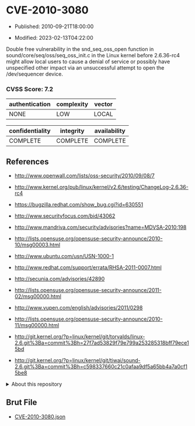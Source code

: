 # CVE-2010-3080

- Published: 2010-09-21T18:00:00

- Modified: 2023-02-13T04:22:00

Double free vulnerability in the snd_seq_oss_open function in sound/core/seq/oss/seq_oss_init.c in the Linux kernel before 2.6.36-rc4 might allow local users to cause a denial of service or possibly have unspecified other impact via an unsuccessful attempt to open the /dev/sequencer device.

### CVSS Score: **7.2**

| authentication | complexity | vector |
| --- | --- | --- |
| NONE | LOW | LOCAL |

| confidentiality | integrity | availability |
| --- | --- | --- |
| COMPLETE | COMPLETE | COMPLETE |

## References

* http://www.openwall.com/lists/oss-security/2010/09/08/7

* http://www.kernel.org/pub/linux/kernel/v2.6/testing/ChangeLog-2.6.36-rc4

* https://bugzilla.redhat.com/show_bug.cgi?id=630551

* http://www.securityfocus.com/bid/43062

* http://www.mandriva.com/security/advisories?name=MDVSA-2010:198

* http://lists.opensuse.org/opensuse-security-announce/2010-10/msg00003.html

* http://www.ubuntu.com/usn/USN-1000-1

* http://www.redhat.com/support/errata/RHSA-2011-0007.html

* http://secunia.com/advisories/42890

* http://lists.opensuse.org/opensuse-security-announce/2011-02/msg00000.html

* http://www.vupen.com/english/advisories/2011/0298

* http://lists.opensuse.org/opensuse-security-announce/2010-11/msg00000.html

* http://git.kernel.org/?p=linux/kernel/git/torvalds/linux-2.6.git%3Ba=commit%3Bh=27f7ad53829f79e799a253285318bff79ece15bd

* http://git.kernel.org/?p=linux/kernel/git/tiwai/sound-2.6.git%3Ba=commit%3Bh=c598337660c21c0afaa9df5a65bb4a7a0cf15be8

<details>
<summary>About this repository</summary> 

  This repository is part of the project [Live Hack CVE](https://github.com/Live-Hack-CVE). Main website can be found [www.live-hack.org](https://www.live-hack.org) 
  
  Made by [Sn0wAlice](https://github.com/Sn0wAlice) for the people that care about security and need to have a feed of the latest CVEs. Hope you enjoy it, don't forget to star the repo and follow me on [Twitter](https://twitter.com/Sn0wAlice) and [Github](https://github.com/Sn0wAlice). And that is my [personnal website](https://www.alice-snow.me/)

  - [Home Page](https://github.com/Live-Hack-CVE)
  - [Framework](https://github.com/Live-Hack-CVE/cve-framework)
  - [CVE database](https://github.com/Live-Hack-CVE/full_database)
  - [Changelog](https://github.com/Live-Hack-CVE/Changelog)
</details>

## Brut File

* [CVE-2010-3080.json](https://raw.githubusercontent.com/Live-Hack-CVE/full_database/main/cves/2010/CVE-2010-3080.json)

